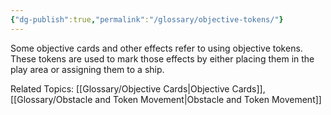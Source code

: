 ```yaml
---
{"dg-publish":true,"permalink":"/glossary/objective-tokens/"}
---
```


Some objective cards and other effects refer to using objective tokens. These tokens are used to mark those effects by either placing them in the play area or assigning them to a ship.

Related Topics: [[Glossary/Objective Cards\|Objective Cards]], [[Glossary/Obstacle and Token Movement\|Obstacle and Token Movement]]
